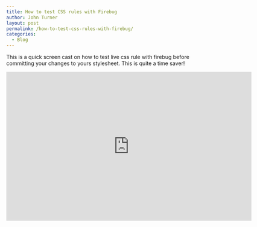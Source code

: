 ```yaml
---
title: How to test CSS rules with Firebug
author: John Turner
layout: post
permalink: /how-to-test-css-rules-with-firebug/
categories:
  - Blog
---
```

This is a quick screen cast on how to test live css rule with firebug before committing your changes to yours stylesheet. This is quite a time saver!

<iframe src="https://www.screenr.com/embed/0y7" width="650" height="396" frameborder="0"></iframe>
